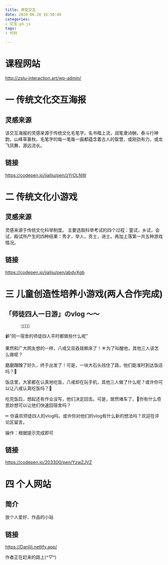 ```yaml
---
title: 原型交互
date: 2020-06-28 16:50:48
categories:
- 交互-p5.js
tags:
- 代码 

---
```


# 课程网站
  <http://zstu-interaction.art/wp-admin/>
# 一 传统文化交互海报
  ## 灵感来源
  该交互海报的灵感来源于传统文化毛笔字。名书楷上流，润笔隶诗酬，泰斗行神韵，山峰草篆秋。毛笔字的每一笔每一画都蕴含着古人的智慧，或刚劲有力，或龙飞凤舞，源远流长。
  ## 链接
  <https://codepen.io/jialiiu/pen/zYrOLNW>
  

# 二 传统文化小游戏
  ## 灵感来源
  灵感来源于传统文化科举制度。
  主要选取科举考试的四个过程：童试，乡试，会试，殿试所产生的四种结果：秀才，举人，贡士，进士。再加上落第一共五种游戏情况。
  ## 链接
  <https://codepen.io/jialiiu/pen/abdvXgb>
  

# 三 儿童创造性培养小游戏(两人合作完成)
  ## 「师徒四人一日游」のvlog ～～
           👑🐒🐖🍇

📹“同一宿舍的师徒四人平时都做些什么呢”

果然和广大网友想的一样，八戒又双叒叕赖床了！☀为了叫醒他，其他三人该怎么做呢？

磨磨蹭蹭了好久，终于出发了！可是，一块大石头挡住了路，他们能准时到达饭店吗？🔨

饭店里，大家都在认真地吃饭，八戒却在玩手机，其他三人做了什么呢？或许你可以让八戒认真吃饭吗？🍝

吃完饭后，想起还有作业没写，他们决定回去。可是，居然堵车了，🚦你有什么奇思妙想可以让他们快速回宿舍吗？

✏ 你喜欢师徒四人的vlog吗，或许你对他们的vlog有什么新的想法吗？欢迎在评论区留言。

操作：根据提示完成即可
  ## 链接
  <https://codepen.io/203300/pen/YzwZJVZ>

# 四 个人网站
  ## 简介
  放个人爱好、作品的小站
  ## 链接
  <https://Danlili.netlify.app/>
  
  
  作者正在赶来的路上(*^▽^*)
  